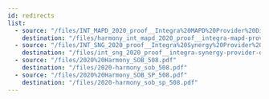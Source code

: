 ```yaml
---
id: redirects
list:
  - source: "/files/INT_MAPD_2020_proof__Integra%20MAPD%20Provider%20Directory%20September%20-%20v3.0.pdf"
    destination: "/files/harmony_int_mapd_2020_proof__integra-mapd-provider-directory-september-tagged-v3.0_508.pdf"
  - source: "/files/INT_SNG_2020_proof__Integra%20Synergy%20Provider%20Directory-%20v5.1.pdf"
    destination: "/files/int_sng_2020_proof__integra-synergy-provider-directory-v5.1.pdf"
  - source: "/files/2020%20Harmony_SOB_508.pdf"
    destination: "/files/2020-harmony_sob_508.pdf"
  - source: "/files/2020%20Harmony_SOB_SP_508.pdf"
    destination: "/files/2020-harmony_sob_sp_508.pdf"
---
```

